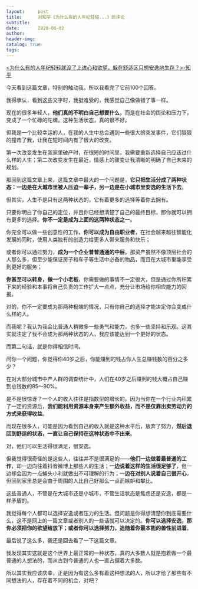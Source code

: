 ```yaml
---
layout:     post  
title:      对知乎《为什么有的人年纪轻轻...》的评论
subtitle:  
date:       2020-06-02
author:  
header-img: 
catalog: true  
tags:
---
```

[<为什么有的人年纪轻轻就没了上进心和欲望，躲在舒适区只想安逸地生存？>-知乎](https://www.zhihu.com/question/323480330)

今天看到这篇文章，特别的触动我，所以我看完了它前100个回答。

我得承认，看到这些文字时，我挺难受的，我感觉自己像做错了事一样。

现在的很多年轻人，**他们真的不明白自己想要什么**，而是在社会的舆论和压力下，变成了一个忙碌的陀螺，这种生活状态，真的很不好。

但我是一个比较幸运的人，在我的人生中总会遇到一些很大的突发事件，它们狠狠的撞击了我，让我在短时间内有了很大的改变。

第一次改变发生在我家里破产时，在很短的时间里，我需要重新选择自己应该过什么样的人生；第二次改变发生在最近，情感上的骤变让我清晰的明确了自己未来的规划。

那回到这篇文章上来，这篇文章中最大的一个问题是，**它只把生活分成了两种状态：一边是在大城市里被人压迫一辈子，另一边是在小城市里安逸的生活下去**。

但其实，人生不是只有这两种状态的，它有着更多的选择等着你去拥有。

只要你明白了你自己的定位，并且你已经想清楚了自己的最终目标，那你就可以拥有更多的选择。**你不一定是成为上面的这两种状态之一**。

你完全可以做一些创意性的工作，**你可以成为自由职业者**，在社会越来越往智能化发展的同时，使用人类独有的创造力给更多人带来服务和快乐；

或者你可以通过努力，**成为一个企业普普通通的中层**。那资产虽然不像顶层社会的人那么多，但至少能保证房子和车子等生活中必备的物品，而且在大城市里能享受到更好的服务；

**你甚至可以转身，做一个小老板**，你需要做的事情不一定很大，但是通过你所积累下来的经验和本事将自己负责的工作扩大一点点，充分让市场给你相应能力的回报。

对的，你不一定要成为那两种极端的情况，只有你自己的选择才能决定你会变成什么样的人。

而我呢？我认为我会比普通人稍微多一些勇气和能力，也多一些坚持和乐观。这其实就注定了我不会成为那两种状态的人，我应该能达到一个更好的状态。


而第二句话，就是你得相信时间。

问你一个问题，你觉得你40岁之后，你能赚到的钱占你人生总赚钱数的百分之多少？

在对大部分城市中产人群的调查统计中，人们在40岁之后赚到的钱大概占自己赚到总钱数的85～90%。

是不是很惊讶？一个人的收入往往是指数型的增长的。因为当你在一个行业内积累了一定的资源后，**我们能利用资源本身来产生额外收益，而不是仅靠出卖劳动力的方式来获得收益**。

而现在很多人，可能是因为看到自己的收入就是这种水平后，放弃了努力，**然后退回到舒适的状态，一直让自己保持在这种状态中不出来**。

对，他们可以生活得很满足，很安逸。

但我觉得很奇怪的是这些人，往往并不是很满足的——**他们一边做着最普通的工作**，却一边向往着抖音微博上那些人的生活；**一边说着这样的生活很足够了**，但一边却会因为一点蝇头小利就做出不可理解的行为；**一边在对别人说着自己很开心**，但回到家里总是会由于周围的人比自己好那么一点而嫉妒和攀比。

这些普通人，不管是在大城市还是小城市，不管生活状态是焦虑还是安逸，都是一样矛盾的。

我觉得每个人都可以选择安逸或者压力的生活。但问题是你得想清楚你到底需要什么，这不是网上的一篇文章或者别人的一些话就可以决定的。**你可以选择安逸，那你必须把你的欲望给放下；或者你可以选择努力，追随着你最本能的兽性前进着**。

最后说了这么多，我还是回去看了一下这篇文章。

我发现其实这就是这个世界上最正常的一种状态，真的大多数人就是抱着做一个最普通的人想法的，而从古到今普通的人也一直占据着大多数。

所以其实我应该庆幸，正是因为有这么多有着这种想法的人，所以才给了那些有不同想法的人，存在着不同的机会，对吧？